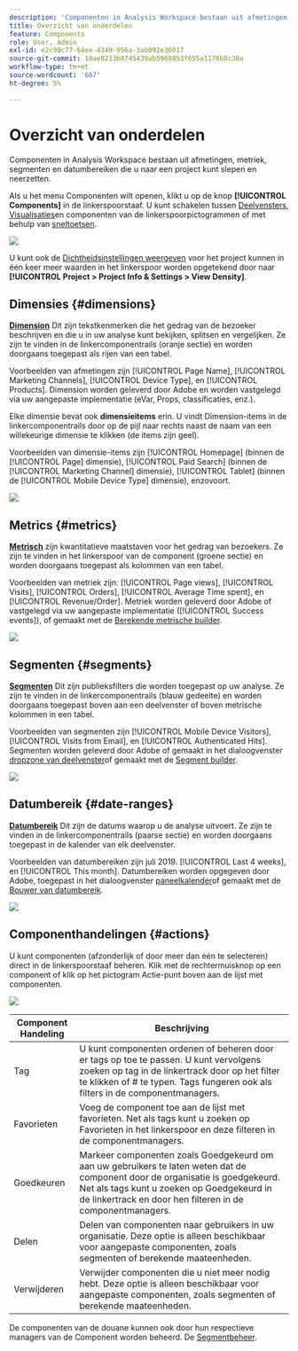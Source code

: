 ```yaml
---
description: 'Componenten in Analysis Workspace bestaan uit afmetingen, metriek, segmenten en datumbereiken die u naar een project kunt slepen en neerzetten. '
title: Overzicht van onderdelen
feature: Components
role: User, Admin
exl-id: e2c98c77-64ee-4349-956a-3ab092e36017
source-git-commit: 10ae8213b8745439ab5968853f655a1176b8c38a
workflow-type: tm+mt
source-wordcount: '667'
ht-degree: 5%

---
```


# Overzicht van onderdelen

Componenten in Analysis Workspace bestaan uit afmetingen, metriek, segmenten en datumbereiken die u naar een project kunt slepen en neerzetten.

Als u het menu Componenten wilt openen, klikt u op de knop **[!UICONTROL Components]** in de linkerspoorstaaf. U kunt schakelen tussen [Deelvensters](https://experienceleague.adobe.com/docs/analytics/analyze/analysis-workspace/panels/panels.html), [Visualisaties](https://experienceleague.adobe.com/docs/analytics/analyze/analysis-workspace/visualizations/freeform-analysis-visualizations.html)en componenten van de linkerspoorpictogrammen of met behulp van [sneltoetsen](/help/analyze/analysis-workspace/build-workspace-project/fa-shortcut-keys.md).

![](assets/component-overview.png)

U kunt ook de [Dichtheidsinstellingen weergeven](https://experienceleague.adobe.com/docs/analytics/analyze/analysis-workspace/build-workspace-project/view-density.html) voor het project kunnen in één keer meer waarden in het linkerspoor worden opgetekend door naar **[!UICONTROL Project > Project Info & Settings > View Density]**.

## Dimensies {#dimensions}

[**Dimension**](https://experienceleague.adobe.com/docs/analytics/components/dimensions/overview.html) Dit zijn tekstkenmerken die het gedrag van de bezoeker beschrijven en die u in uw analyse kunt bekijken, splitsen en vergelijken. Ze zijn te vinden in de linkercomponentrails (oranje sectie) en worden doorgaans toegepast als rijen van een tabel.

Voorbeelden van afmetingen zijn [!UICONTROL Page Name], [!UICONTROL Marketing Channels], [!UICONTROL Device Type], en [!UICONTROL Products]. Dimension worden geleverd door Adobe en worden vastgelegd via uw aangepaste implementatie (eVar, Props, classificaties, enz.).

Elke dimensie bevat ook **dimensieitems** erin. U vindt Dimension-items in de linkercomponentrails door op de pijl naar rechts naast de naam van een willekeurige dimensie te klikken (de items zijn geel).

Voorbeelden van dimensie-items zijn [!UICONTROL Homepage] (binnen de [!UICONTROL Page] dimensie), [!UICONTROL Paid Search] (binnen de [!UICONTROL Marketing Channel] dimensie), [!UICONTROL Tablet] (binnen de [!UICONTROL Mobile Device Type] dimensie), enzovoort.

![](assets/dimensions.png)

## Metrics {#metrics}

[**Metrisch**](https://experienceleague.adobe.com/docs/analytics/components/metrics/overview.html) zijn kwantitatieve maatstaven voor het gedrag van bezoekers. Ze zijn te vinden in het linkerspoor van de component (groene sectie) en worden doorgaans toegepast als kolommen van een tabel.

Voorbeelden van metriek zijn: [!UICONTROL Page views], [!UICONTROL Visits], [!UICONTROL Orders], [!UICONTROL Average Time spent], en [!UICONTROL Revenue/Order]. Metriek worden geleverd door Adobe of vastgelegd via uw aangepaste implementatie ([!UICONTROL Success events]), of gemaakt met de [Berekende metrische builder](https://experienceleague.adobe.com/docs/analytics/components/calculated-metrics/calcmetric-workflow/cm-build-metrics.html).

![](assets/metrics.png)

## Segmenten {#segments}

[**Segmenten**](https://experienceleague.adobe.com/docs/analytics/analyze/analysis-workspace/components/segments/t-freeform-project-segment.html) Dit zijn publieksfilters die worden toegepast op uw analyse. Ze zijn te vinden in de linkercomponentrails (blauw gedeelte) en worden doorgaans toegepast boven aan een deelvenster of boven metrische kolommen in een tabel.

Voorbeelden van segmenten zijn [!UICONTROL Mobile Device Visitors], [!UICONTROL Visits from Email], en [!UICONTROL Authenticated Hits]. Segmenten worden geleverd door Adobe of gemaakt in het dialoogvenster [dropzone van deelvenster](https://experienceleague.adobe.com/docs/analytics/analyze/analysis-workspace/panels/panels.html)of gemaakt met de [Segment builder](https://experienceleague.adobe.com/docs/analytics/components/segmentation/segmentation-workflow/seg-build.html).

![](assets/segments.png)

## Datumbereik {#date-ranges}

[**Datumbereik**](https://experienceleague.adobe.com/docs/analytics/analyze/analysis-workspace/components/calendar-date-ranges/calendar.html) Dit zijn de datums waarop u de analyse uitvoert. Ze zijn te vinden in de linkercomponentrails (paarse sectie) en worden doorgaans toegepast in de kalender van elk deelvenster.

Voorbeelden van datumbereiken zijn juli 2019. [!UICONTROL Last 4 weeks], en [!UICONTROL This month]. Datumbereiken worden opgegeven door Adobe, toegepast in het dialoogvenster [paneelkalender](https://experienceleague.adobe.com/docs/analytics/analyze/analysis-workspace/panels/panels.html)of gemaakt met de [Bouwer van datumbereik](https://experienceleague.adobe.com/docs/analytics/analyze/analysis-workspace/components/calendar-date-ranges/custom-date-ranges.html).

![](assets/date-ranges.png)

## Componenthandelingen {#actions}

U kunt componenten (afzonderlijk of door meer dan één te selecteren) direct in de linkerspoorstaaf beheren. Klik met de rechtermuisknop op een component of klik op het pictogram Actie-punt boven aan de lijst met componenten.

![](assets/component-actions.png)

| Component Handeling | Beschrijving |
|--- |--- |
| Tag | U kunt componenten ordenen of beheren door er tags op toe te passen. U kunt vervolgens zoeken op tag in de linkertrack door op het filter te klikken of # te typen. Tags fungeren ook als filters in de componentmanagers. |
| Favorieten | Voeg de component toe aan de lijst met favorieten. Net als tags kunt u zoeken op Favorieten in het linkerspoor en deze filteren in de componentmanagers. |
| Goedkeuren | Markeer componenten zoals Goedgekeurd om aan uw gebruikers te laten weten dat de component door de organisatie is goedgekeurd. Net als tags kunt u zoeken op Goedgekeurd in de linkertrack en door hen filteren in de componentmanagers. |
| Delen | Delen van componenten naar gebruikers in uw organisatie. Deze optie is alleen beschikbaar voor aangepaste componenten, zoals segmenten of berekende maateenheden. |
| Verwijderen | Verwijder componenten die u niet meer nodig hebt. Deze optie is alleen beschikbaar voor aangepaste componenten, zoals segmenten of berekende maateenheden. |

De componenten van de douane kunnen ook door hun respectieve managers van de Component worden beheerd. De [Segmentbeheer](/help/components/segmentation/segmentation-workflow/seg-manage.md).
